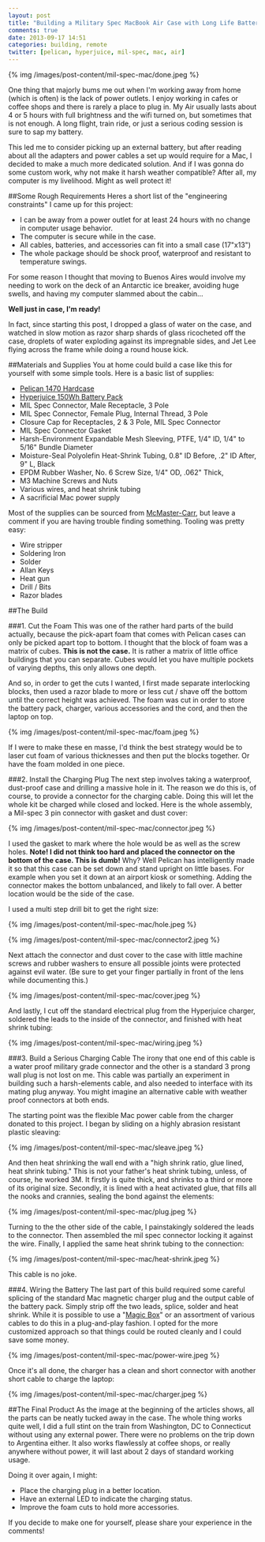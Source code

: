 ```yaml
---
layout: post
title: "Building a Military Spec MacBook Air Case with Long Life Battery"
comments: true
date: 2013-09-17 14:51
categories: building, remote
twitter: [pelican, hyperjuice, mil-spec, mac, air]
---
```

{% img /images/post-content/mil-spec-mac/done.jpeg %}

One thing that majorly bums me out when I'm working away from home (which is often) is the lack of power outlets. I enjoy working in cafes or coffee shops and there is rarely a place to plug in. My Air usually lasts about 4 or 5 hours with full brightness and the wifi turned on, but sometimes that is not enough. A long flight, train ride, or just a serious coding session is sure to sap my battery.

This led me to consider picking up an external battery, but after reading about all the adapters and power cables a set up would require for a Mac, I decided to make a much more dedicated solution. And if I was gonna do some custom work, why not make it harsh weather compatible? After all, my computer is my livelihood. Might as well protect it!

##Some Rough Requirements
Heres a short list of the "engineering constraints" I came up for this project:

- I can be away from a power outlet for at least 24 hours with no change in computer usage behavior.
- The computer is secure while in the case.
- All cables, batteries, and accessories can fit into a small case (17"x13")
- The whole package should be shock proof, waterproof and resistant to temperature swings.

For some reason I thought that moving to Buenos Aires would involve my needing to work on the deck of an Antarctic ice breaker, avoiding huge swells, and having my computer slammed about the cabin…

**Well just in case, I'm ready!**

In fact, since starting this post, I dropped a glass of water on the case, and watched in slow motion as razor sharp shards of glass ricocheted off the case, droplets of water exploding against its impregnable sides, and Jet Lee flying across the frame while doing a round house kick.

##Materials and Supplies
You at home could build a case like this for yourself with some simple tools. Here is a basic list of supplies:

- [Pelican 1470 Hardcase](http://www.amazon.com/gp/product/B00152KDBI/ref=oh_details_o03_s00_i00?ie=UTF8&psc=1)
- [Hyperjuice 150Wh Battery Pack](http://www.hypershop.com/HyperJuice/External-Battery-for-MacBook-iPad-iPhone-USB-150Wh/MBP-150.html)
- MIL Spec Connector, Male Receptacle, 3 Pole
- MIL Spec Connector, Female Plug, Internal Thread, 3 Pole
- Closure Cap for Receptacles, 2 & 3 Pole, MIL Spec Connector
- MIL Spec Connector Gasket
- Harsh-Environment Expandable Mesh Sleeving, PTFE, 1/4" ID, 1/4" to 5/16" Bundle Diameter
- Moisture-Seal Polyolefin Heat-Shrink Tubing, 0.8" ID Before, .2" ID After, 9" L, Black
- EPDM Rubber Washer, No. 6 Screw Size, 1/4" OD, .062" Thick,
- M3 Machine Screws and Nuts
- Various wires, and heat shrink tubing
- A sacrificial Mac power supply

Most of the supplies can be sourced from [McMaster-Carr](http://www.mcmaster.com/), but leave a comment if you are having trouble finding something. Tooling was pretty easy:

- Wire stripper
- Soldering Iron
- Solder
- Allan Keys
- Heat gun
- Drill / Bits
- Razor blades

##The Build

###1. Cut the Foam
This was one of the rather hard parts of the build actually, because the pick-apart foam that comes with Pelican cases can only be picked apart top to bottom. I thought that the block of foam was a matrix of cubes. **This is not the case.** It is rather a matrix of little office buildings that you can separate. Cubes would let you have multiple pockets of varying depths, this only allows one depth.

And so, in order to get the cuts I wanted, I first made separate interlocking blocks, then used a razor blade to more or less cut / shave off the bottom until the correct height was achieved. The foam was cut in order to store the battery pack, charger, various accessories and the cord, and then the laptop on top.

{% img /images/post-content/mil-spec-mac/foam.jpeg %}

If I were to make these en masse, I'd think the best strategy would be to laser cut foam of various thicknesses and then put the blocks together. Or have the foam molded in one piece.

###2. Install the Charging Plug
The next step involves taking a waterproof, dust-proof case and drilling a massive hole in it. The reason we do this is, of course, to provide a connector for the charging cable. Doing this will let the whole kit be charged while closed and locked. Here is the whole assembly, a Mil-spec 3 pin connector with gasket and dust cover:

{% img /images/post-content/mil-spec-mac/connector.jpeg %}

I used the gasket to mark where the hole would be as well as the screw holes. **Note! I did not think too hard and placed the connector on the bottom of the case. This is dumb!** Why? Well Pelican has intelligently made it so that this case can be set down and stand upright on little bases. For example when you set it down at an airport kiosk or something. Adding the connector makes the bottom unbalanced, and likely to fall over. A better location would be the side of the case.

I used a multi step drill bit to get the right size:

{% img /images/post-content/mil-spec-mac/hole.jpeg %}

{% img /images/post-content/mil-spec-mac/connector2.jpeg %}

Next attach the connector and dust cover to the case with little machine screws and rubber washers to ensure all possible joints were protected against evil water. (Be sure to get your finger partially in front of the lens while documenting this.)

{% img /images/post-content/mil-spec-mac/cover.jpeg %}

And lastly, I cut off the standard electrical plug from the Hyperjuice charger, soldered the leads to the inside of the connector, and finished with heat shrink tubing:

{% img /images/post-content/mil-spec-mac/wiring.jpeg %}

###3. Build a Serious Charging Cable
The irony that one end of this cable is a water proof military grade connector and the other is a standard 3 prong wall plug is not lost on me. This cable was partially an experiment in building such a harsh-elements cable, and also needed to interface with its mating plug anyway. You might imagine an alternative cable with weather proof connectors at both ends.

The starting point was the flexible Mac power cable from the charger donated to this project. I began by sliding on a highly abrasion resistant plastic sleaving:

{% img /images/post-content/mil-spec-mac/sleave.jpeg %}

And then heat shrinking the wall end with a "high shrink ratio, glue lined, heat shrink tubing." This is not your father's heat shrink tubing, unless, of course, he worked 3M. It firstly is quite thick, and shrinks to a third or more of its original size. Secondly, it is lined with a heat activated glue, that fills all the nooks and crannies, sealing the bond against the elements:

{% img /images/post-content/mil-spec-mac/plug.jpeg %}

Turning to the the other side of the cable, I painstakingly soldered the leads to the connector. Then assembled the mil spec connector locking it against the wire. Finally, I applied the same heat shrink tubing to the connection:

{% img /images/post-content/mil-spec-mac/heat-shrink.jpeg %}

This cable is no joke.

###4. Wiring the Battery
The last part of this build required some careful splicing of the standard Mac magnetic charger plug and the output cable of the battery pack. Simply strip off the two leads, splice, solder and heat shrink. While it is possible to use a "[Magic Box](http://www.hypershop.com/MBP-BOX.html)" or an assortment of various cables to do this in a plug-and-play fashion. I opted for the more customized approach so that things could be routed cleanly and I could save some money.

{% img /images/post-content/mil-spec-mac/power-wire.jpeg %}

Once it's all done, the charger has a clean and short connector with another short cable to charge the laptop:

{% img /images/post-content/mil-spec-mac/charger.jpeg %}

##The Final Product
As the image at the beginning of the articles shows, all the parts can be neatly tucked away in the case. The whole thing works quite well, I did a full stint on the train from Washington, DC to Connecticut without using any external power. There were no problems on the trip down to Argentina either. It also works flawlessly at coffee shops, or really anywhere without power, it will last about 2 days of standard working usage.

Doing it over again, I might:

- Place the charging plug in a better location.
- Have an external LED to indicate the charging status.
- Improve the foam cuts to hold more accessories.

If you decide to make one for yourself, please share your experience in the comments!
